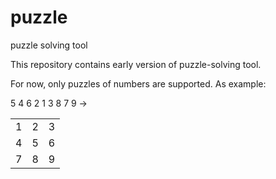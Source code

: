 # puzzle
puzzle solving tool

This repository contains early version of puzzle-solving tool.

For now, only puzzles of numbers are supported. As example:

5 4 6 2 1 3 8 7 9  ->


|   |   |  |
|---|---|---|
| 1 | 2 | 3 |
| 4 | 5 | 6 |
| 7 | 8 | 9 |
